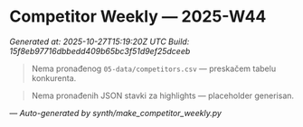 # Competitor Weekly — 2025-W44

_Generated at: 2025-10-27T15:19:20Z UTC_
_Build: 15f8eb97716dbbedd409b65bc3f51d9ef25dceeb_

> Nema pronađenog `05-data/competitors.csv` — preskačem tabelu konkurenta.

> Nema pronađenih JSON stavki za highlights — placeholder generisan.

—
_Auto-generated by synth/make_competitor_weekly.py_